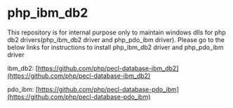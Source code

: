# php_ibm_db2
This repository is for internal purpose only to maintain windows dlls for php db2 drivers(php_ibm_db2 driver and php_pdo_ibm driver). Please go to the below links for instructions to install php_ibm_db2 driver and php_pdo_ibm driver

 ibm_db2:
 <a name="ibm_db2"></a> [https://github.com/php/pecl-database-ibm_db2](https://github.com/php/pecl-database-ibm_db2)


 pdo_ibm:
 <a name="pdo_ibm"></a> [https://github.com/php/pecl-database-pdo_ibm](https://github.com/php/pecl-database-pdo_ibm)


